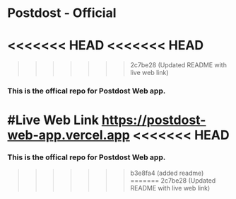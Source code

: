 # Postdost - Official
<<<<<<< HEAD
<<<<<<< HEAD
=======
>>>>>>> 2c7be28 (Updated README with live web link)
### This is the offical repo for Postdost Web app.


#Live Web Link
https://postdost-web-app.vercel.app
<<<<<<< HEAD
=======
### This is the offical repo for Postdost Web app.
>>>>>>> b3e8fa4 (added readme)
=======
>>>>>>> 2c7be28 (Updated README with live web link)
